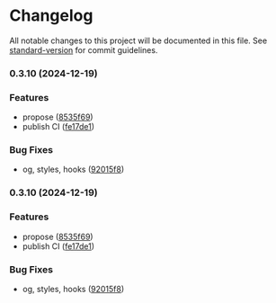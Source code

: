 # Changelog

All notable changes to this project will be documented in this file. See [standard-version](https://github.com/conventional-changelog/standard-version) for commit guidelines.

### 0.3.10 (2024-12-19)

### Features

- propose ([8535f69](https://github.com/InverterNetwork/nextjs-web3/commit/8535f69f0d510e871e745d9fd62361491cd7c4fd))
- publish CI ([fe17de1](https://github.com/InverterNetwork/nextjs-web3/commit/fe17de1c9e65d15007afa494d38e71e5415c7623))

### Bug Fixes

- og, styles, hooks ([92015f8](https://github.com/InverterNetwork/nextjs-web3/commit/92015f8839269458aa1676906bb6e22ad913d89e))

### 0.3.10 (2024-12-19)

### Features

- propose ([8535f69](https://github.com/InverterNetwork/nextjs-web3/commit/8535f69f0d510e871e745d9fd62361491cd7c4fd))
- publish CI ([fe17de1](https://github.com/InverterNetwork/nextjs-web3/commit/fe17de1c9e65d15007afa494d38e71e5415c7623))

### Bug Fixes

- og, styles, hooks ([92015f8](https://github.com/InverterNetwork/nextjs-web3/commit/92015f8839269458aa1676906bb6e22ad913d89e))
